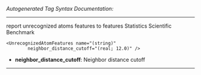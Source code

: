 _Autogenerated Tag Syntax Documentation:_

---
report unrecognized atoms features to features Statistics Scientific Benchmark

```
<UnrecognizedAtomFeatures name="(string)"
        neighbor_distance_cutoff="(real; 12.0)" />
```

-   **neighbor_distance_cutoff**: Neighbor distance cutoff

---
